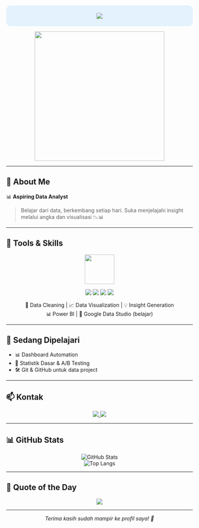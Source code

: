 <!-- 🔷 HEADER / ANIMASI -->
<div align="center" style="background-color:#e3f2fd;padding:20px;border-radius:12px;">
  <img src="https://readme-typing-svg.herokuapp.com?lines=Halo,+saya+Aldi__+👋;Aspiring+Data+Analyst;SQL,+Python,+Power+BI+Enthusiast;&center=true&width=500&height=45">
</div>

<p align="center">
  <img src="https://media.giphy.com/media/qgQUggAC3Pfv687qPC/giphy.gif" width="350">
</p>

---

## 👤 About Me

📊 **Aspiring Data Analyst**  
> Belajar dari data, berkembang setiap hari. Suka menjelajahi insight melalui angka dan visualisasi 📉📊

---

## 🔧 Tools & Skills

<p align="center">
  <img src="https://media.giphy.com/media/f9XgHH0sq0e3RpFzv4/giphy.gif" width="80"/>  
</p>

<p align="center">
  <img src="https://img.shields.io/badge/SQL-025E8C?style=for-the-badge&logo=postgresql&logoColor=white"/>
  <img src="https://img.shields.io/badge/Python-3776AB?style=for-the-badge&logo=python&logoColor=white"/>
  <img src="https://img.shields.io/badge/Excel-217346?style=for-the-badge&logo=microsoft-excel&logoColor=white"/>
  <img src="https://img.shields.io/badge/Power%20BI-F2C811?style=for-the-badge&logo=powerbi&logoColor=black"/>
</p>

<p align="center">
  📌 Data Cleaning | 📈 Data Visualization | 💡 Insight Generation  
  <br>
  📊 Power BI | 📎 Google Data Studio (belajar)
</p>

---

## 🧠 Sedang Dipelajari

- 📊 Dashboard Automation  
- 📐 Statistik Dasar & A/B Testing  
- 🛠 Git & GitHub untuk data project  

---

## 📫 Kontak

<p align="center">
  <a href="mailto:rbaldii1222@gmail.com">
    <img src="https://img.shields.io/badge/Email-D14836?style=for-the-badge&logo=gmail&logoColor=white"/>
  </a>
  <a href="https://instagram.com/rb.aldii" target="_blank">
    <img src="https://img.shields.io/badge/@rb.aldii-E4405F?style=for-the-badge&logo=instagram&logoColor=white"/>
  </a>
</p>

---

## 📊 GitHub Stats

<p align="center">
  <img src="https://github-readme-stats.vercel.app/api?username=kopikap11&show_icons=true&theme=tokyonight" alt="GitHub Stats" />
  <br>
  <img src="https://github-readme-stats.vercel.app/api/top-langs/?username=kopikap11&layout=compact&theme=tokyonight" alt="Top Langs" />
</p>

---

## 🎯 Quote of the Day

<p align="center">
  <img src="https://readme-typing-svg.herokuapp.com?lines=Belajar+data+setiap+hari;+Gagal+adalah+bagian+dari+analisis;+Terus+explore+dan+berkembang!&center=true&width=500&height=45">
</p>

---

<p align="center"><i>Terima kasih sudah mampir ke profil saya! 🌟</i></p>
